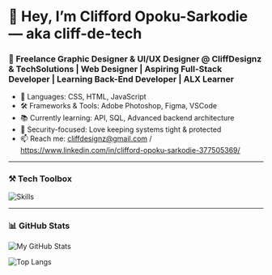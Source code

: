 # 👋 Hey, I’m Clifford Opoku-Sarkodie — aka cliff-de-tech

### 🧠 Freelance Graphic Designer & UI/UX Designer @ CliffDesignz & TechSolutions | Web Designer | Aspiring Full-Stack Developer | Learning Back-End Developer | ALX Learner

- 🔧 Languages: CSS, HTML, JavaScript
- 🛠 Frameworks & Tools: Adobe Photoshop, Figma, VSCode
- 📚 Currently learning: API, SQL, Advanced backend architecture
- 🔐 Security-focused: Love keeping systems tight & protected
- 📫 Reach me: cliffdesignz@gmail.com / https://www.linkedin.com/in/clifford-opoku-sarkodie-377505369/

---

### ⚒ Tech Toolbox
![Skills](https://skillicons.dev/icons?i=python,c,git,bash,docker,nodejs,mysql,flask,linux)

---

### 📊 GitHub Stats
![My GitHub Stats](https://github-readme-stats.vercel.app/api?username=cliff-de-tech&show_icons=true&theme=tokyonight)

![Top Langs](https://github-readme-stats.vercel.app/api/top-langs/?username=cliff-de-tech&layout=compact&theme=tokyonight)
